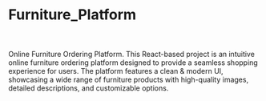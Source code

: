 # Furniture_Platform
<br> <br>
Online Furniture Ordering Platform. This React-based project is an intuitive online furniture ordering platform designed to provide a seamless shopping experience for users. The platform features a clean & modern UI, showcasing a wide range of furniture products with high-quality images, detailed descriptions, and customizable options.
